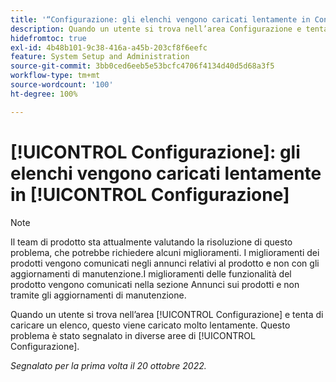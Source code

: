 ```yaml
---
title: '“Configurazione: gli elenchi vengono caricati lentamente in Configurazione”'
description: Quando un utente si trova nell’area Configurazione e tenta di caricare un elenco, questo viene caricato molto lentamente. Questo problema è stato segnalato in diverse aree di Configurazione.
hidefromtoc: true
exl-id: 4b48b101-9c38-416a-a45b-203cf8f6eefc
feature: System Setup and Administration
source-git-commit: 3bb0ced6eeb5e53bcfc4706f4134d40d5d68a3f5
workflow-type: tm+mt
source-wordcount: '100'
ht-degree: 100%

---
```


# [!UICONTROL Configurazione]: gli elenchi vengono caricati lentamente in [!UICONTROL Configurazione]

<!--Converted to story-->

>[!NOTE]
>
>Il team di prodotto sta attualmente valutando la risoluzione di questo problema, che potrebbe richiedere alcuni miglioramenti. I miglioramenti dei prodotti vengono comunicati negli annunci relativi al prodotto e non con gli aggiornamenti di manutenzione.I miglioramenti delle funzionalità del prodotto vengono comunicati nella sezione Annunci sui prodotti e non tramite gli aggiornamenti di manutenzione.

Quando un utente si trova nell’area [!UICONTROL Configurazione] e tenta di caricare un elenco, questo viene caricato molto lentamente. Questo problema è stato segnalato in diverse aree di [!UICONTROL Configurazione].

_Segnalato per la prima volta il 20 ottobre 2022._

